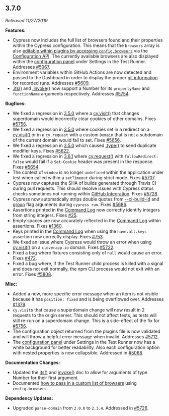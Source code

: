 ## 3.7.0

_Released 11/27/2019_

**Features:**

- Cypress now includes the full list of browsers found and their properties within the Cypress configuration. This means that the `browsers` array is also [editable within plugins by accessing `config.browsers`](/guides/guides/launching-browsers#Customize-available-browsers) via the [Configuration API](/api/plugins/configuration-api). The currently available browsers are also displayed within the [configuration panel](/guides/references/configuration#Resolved-Configuration) under Settings in the Test Runner. Addresses [#5067](https://github.com/cypress-io/cypress/issues/5067).
- Environment variables within GitHub Actions are now detected and passed to the Dashboard in order to display the proper [git information](/guides/continuous-integration/introduction#Git-information) for recorded runs. Addresses [#5609](https://github.com/cypress-io/cypress/issues/5609).
- [.its()](/api/commands/its) and [.invoke()](/api/commands/invoke) now support a Number for its `propertyName` and `functionName` arguments respectively. Addresses [#5754](https://github.com/cypress-io/cypress/issues/5754).

**Bugfixes:**

- We fixed a regression in [3.5.0](#3-5-0) where a [cy.visit()](/api/commands/visit) that changes superdomain would incorrectly clear cookies of other domains. Fixes [#5756](https://github.com/cypress-io/cypress/issues/5756).
- We fixed a regression in [3.5.0](#3-5-0) where cookies set in a redirect on a [cy.visit()](/api/commands/visit) or in a `cy.request` with a custom `Domain` that is not a subdomain of the current domain would fail to set. Fixes [#5656](https://github.com/cypress-io/cypress/issues/5656).
- We fixed a regression in [3.5.0](#3-5-0) which caused [.type()](/api/commands/type) to send duplicate modifier keys. Fixes [#5622](https://github.com/cypress-io/cypress/issues/5622).
- We fixed a regression in [3.6.1](#3-6-1) where [cy.request()](/api/commands/request) with `followRedirect: false` would fail if a `Set-Cookie` header was present in the response. Fixes [#5654](https://github.com/cypress-io/cypress/issues/5654).
- The context of `window` is no longer `undefined` within the application under test when called within a `setTimeout` during strict mode. Fixes [#5707](https://github.com/cypress-io/cypress/issues/5707).
- Cypress now captures the SHA of builds generated through Travis CI during pull requests. This should resolve issues with Cypress status checks sometimes not running within [GitHub Integration](/guides/dashboard/github-integration). Fixes [#5728](https://github.com/cypress-io/cypress/issues/5728).
- Cypress now automatically strips double quotes from [--ci-build-id](/guides/guides/command-line#cypress-run-ci-build-id-lt-id-gt) and [group](/guides/guides/command-line#cypress-run-group-lt-name-gt) flag arguments during `cypress run`. Fixes [#5686](https://github.com/cypress-io/cypress/issues/5686).
- Assertions printed in the [Command Log](/guides/core-concepts/test-runner#Command-Log) now correctly identify integers from string integers. Fixes [#25](https://github.com/cypress-io/cypress/issues/25).
- Empty spaces are now accurately reflected in the [Command Log](/guides/core-concepts/test-runner#Command-Log) within assertions. Fixes [#1360](https://github.com/cypress-io/cypress/issues/1360).
- Keys printed in the [Command Log](/guides/core-concepts/test-runner#Command-Log) when using the `have.all.keys` assertion now correctly display. Fixes [#753](https://github.com/cypress-io/cypress/issues/753).
- We fixed an issue where Cypress would throw an error when using [cy.visit()](/api/commands/visit) on a `cleverapp.io` domain. Fixes [#5722](https://github.com/cypress-io/cypress/issues/5722).
- Fixed a bug where fixtures consisting only of `null` would cause an error. Fixes [#472](https://github.com/cypress-io/cypress/issues/472).
- Fixed a bug where, if the Test Runner child process is killed with a signal and does not exit normally, the npm CLI process would not exit with an error. Fixes [#5808](https://github.com/cypress-io/cypress/issues/5808).

**Misc:**

- Added a new, more specific error message when an item is not visible because it has `position: fixed` and is being overflowed over. Addresses [#1379](https://github.com/cypress-io/cypress/issues/1379).
- `cy.visit`s that cause a superdomain change will now result in 2 requests to the origin server. This should not affect tests, as tests will still re-run on a superdomain change. This is a side-effect of the fix for [#5756](https://github.com/cypress-io/cypress/issues/5756).
- The configuration object returned from the plugins file is now validated and will throw a helpful error message when invalid. Addresses [#5712](https://github.com/cypress-io/cypress/issues/5712).
- The [configuration panel](/guides/references/configuration#Resolved-Configuration) under Settings in the Test Runner now has a white background for better readability. Also each configuration option with nested properties is now collapsible. Addressed in [#5068](https://github.com/cypress-io/cypress/pull/5068).

**Documentation Changes:**

- Updated the [its()](/api/commands/its) and [invoke()](/api/commands/invoke) doc to allow for arguments of type Number for their first argument.
- Documented [how to pass in a custom list of browsers](/guides/guides/launching-browsers#Customize-available-browsers) using `config.browsers`.

**Dependency Updates:**

- Upgraded `parse-domain` from `2.0.0` to `2.3.4`. Addressed in [#5726](https://github.com/cypress-io/cypress/pull/5726).
